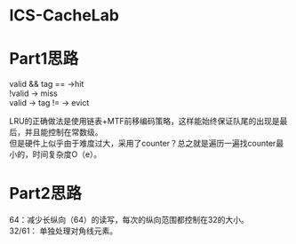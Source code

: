 # ICS-CacheLab

# Part1思路
valid && tag == ->hit    
!valid -> miss    
valid -> tag != -> evict    

LRU的正确做法是使用链表+MTF前移编码策略，这样能始终保证队尾的出现是最后，并且能控制在常数级。   
但是硬件上似乎由于难度过大，采用了counter？总之就是遍历一遍找counter最小的，时间复杂度O（e）。

# Part2思路
64：减少长纵向（64）的读写，每次的纵向范围都控制在32的大小。    
32/61： 单独处理对角线元素。    
